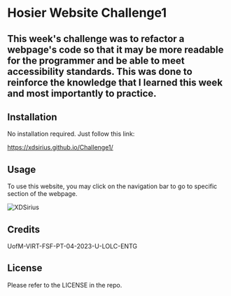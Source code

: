 # Hosier Website Challenge1

## This week's challenge was to refactor a webpage's code so that it may be more readable for the programmer and be able to meet accessibility standards. This was done to reinforce the knowledge that I learned this week and most importantly to practice.

## Installation

No installation required.
Just follow this link:

https://xdsirius.github.io/Challenge1/


## Usage
To use this website, you may click on the navigation bar to go to specific section of the webpage.

![XDSirius](/Challenge1/Challenge1/website.jpg?raw=true "Website Image")

## Credits
UofM-VIRT-FSF-PT-04-2023-U-LOLC-ENTG

## License
Please refer to the LICENSE in the repo.


